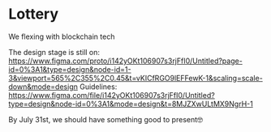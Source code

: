 # Lottery
We flexing with blockchain tech


The design stage is still on: https://www.figma.com/proto/i142yOKt106907s3rjFfI0/Untitled?page-id=0%3A1&type=design&node-id=1-3&viewport=565%2C355%2C0.45&t=vKICfRGO9lEFFewK-1&scaling=scale-down&mode=design
Guidelines: https://www.figma.com/file/i142yOKt106907s3rjFfI0/Untitled?type=design&node-id=0%3A1&mode=design&t=8MJZXwULtMX9NgrH-1

By July 31st, we should have something good to present🤓
